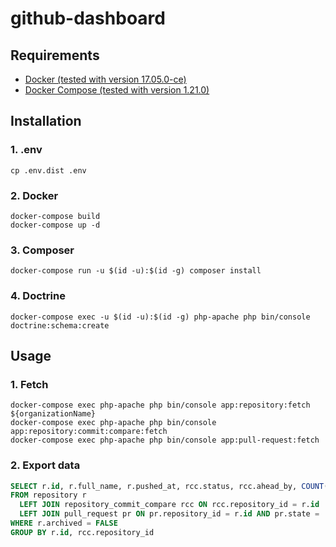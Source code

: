 # github-dashboard

## Requirements

* [Docker (tested with version 17.05.0-ce)](https://docs.docker.com/install/)
* [Docker Compose (tested with version 1.21.0)](https://docs.docker.com/compose/install/)

## Installation

### 1. .env

```
cp .env.dist .env
```

### 2. Docker

```
docker-compose build
docker-compose up -d
```

### 3. Composer

```
docker-compose run -u $(id -u):$(id -g) composer install
```

### 4. Doctrine

```
docker-compose exec -u $(id -u):$(id -g) php-apache php bin/console doctrine:schema:create
```

## Usage

### 1. Fetch

```
docker-compose exec php-apache php bin/console app:repository:fetch ${organizationName}
docker-compose exec php-apache php bin/console app:repository:commit:compare:fetch
docker-compose exec php-apache php bin/console app:pull-request:fetch
```

### 2. Export data

```sql
SELECT r.id, r.full_name, r.pushed_at, rcc.status, rcc.ahead_by, COUNT(pr.id) opened_pull_requests
FROM repository r
  LEFT JOIN repository_commit_compare rcc ON rcc.repository_id = r.id
  LEFT JOIN pull_request pr ON pr.repository_id = r.id AND pr.state = 'open'
WHERE r.archived = FALSE
GROUP BY r.id, rcc.repository_id
```
